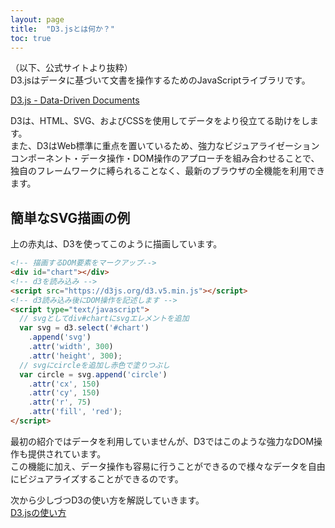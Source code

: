 ```yaml
---
layout: page
title:  "D3.jsとは何か？"
toc: true
---
```


（以下、公式サイトより抜粋）  
D3.jsはデータに基づいて文書を操作するためのJavaScriptライブラリです。  

[D3.js - Data-Driven Documents](https://d3js.org/)

D3は、HTML、SVG、およびCSSを使用してデータをより役立てる助けをします。  
また、D3はWeb標準に重点を置いているため、強力なビジュアライゼーションコンポーネント・データ操作・DOM操作のアプローチを組み合わせることで、独自のフレームワークに縛られることなく、最新のブラウザの全機能を利用できます。

## 簡単なSVG描画の例

<div id="chart"></div>
<script src="https://d3js.org/d3.v5.min.js"></script> 
<script type="text/javascript">
  var svg = d3.select('#chart')
    .append('svg')
    .attr('width', 300)
    .attr('height', 300);

  var circle = svg.append('circle')
    .attr('cx', 150)
    .attr('cy', 150)
    .attr('r', 75)
    .attr('fill', 'red');
</script>

上の赤丸は、D3を使ってこのように描画しています。

```html
<!-- 描画するDOM要素をマークアップ-->
<div id="chart"></div>
<!-- d3を読み込み -->
<script src="https://d3js.org/d3.v5.min.js"></script> 
<!-- d3読み込み後にDOM操作を記述します -->
<script type="text/javascript">
  // svgとしてdiv#chartにsvgエレメントを追加
  var svg = d3.select('#chart')
    .append('svg')
    .attr('width', 300)
    .attr('height', 300);
  // svgにcircleを追加し赤色で塗りつぶし
  var circle = svg.append('circle')
    .attr('cx', 150)
    .attr('cy', 150)
    .attr('r', 75)
    .attr('fill', 'red');
</script>
```
最初の紹介ではデータを利用していませんが、D3ではこのような強力なDOM操作も提供されています。  
この機能に加え、データ操作も容易に行うことができるので様々なデータを自由にビジュアライズすることができるのです。

次から少しづつD3の使い方を解説していきます。  
[D3.jsの使い方](/01_how_to_use/)